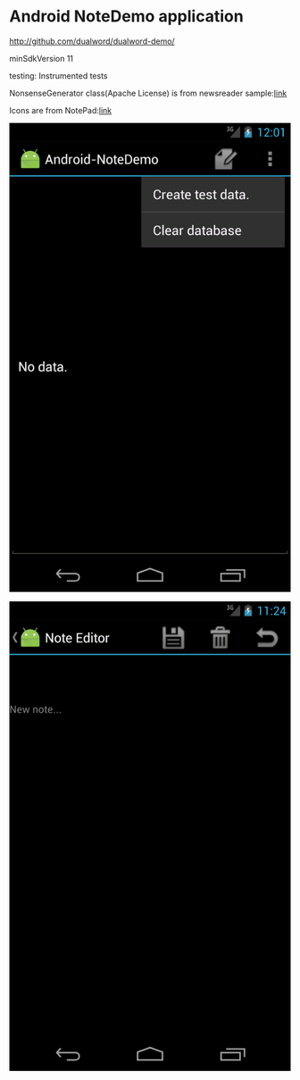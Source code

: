 # Android NoteDemo application

http://github.com/dualword/dualword-demo/

minSdkVersion 11

testing:
Instrumented tests


NonsenseGenerator class(Apache License) is from newsreader sample:[link](https://android.googlesource.com/platform/development/+/52c5a27426976853a8b57ea15f60f387e27af202/samples/training/multiscreen/newsreader)

Icons are from NotePad:[link](https://android.googlesource.com/platform/development/+/master/samples/NotePad/)


![Screenshot1](screenshot1.png)

![Screenshot2](screenshot2.png)

